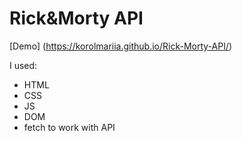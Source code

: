 # Rick&Morty API

[Demo] (https://korolmariia.github.io/Rick-Morty-API/)

I used:

* HTML
* CSS
* JS
* DOM
* fetch to work with API
